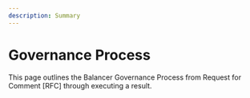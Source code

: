 ```yaml
---
description: Summary
---
```


# Governance Process

This page outlines the Balancer Governance Process from Request for Comment \[RFC] through executing a result.

